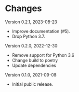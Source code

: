 # Changes

Version 0.2.1, 2023-08-23

- Improve documentation (#5).
- Drop Python 3.7.

Version 0.2.0, 2022-12-30

- Remove support for Python 3.6
- Change build to poetry
- Update dependencies

Version 0.1.0, 2021-09-08

- Initial public release.
